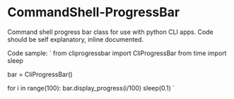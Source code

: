 # CommandShell-ProgressBar
Command shell progress bar class for use with python CLI apps. Code should be self explanatory, inline documented.

Code sample:
`
from cliprogressbar import CliProgressBar
from time import sleep

bar = CliProgressBar()

for i in range(100):
		bar.display_progress(i/100)
    sleep(0.1)
`
